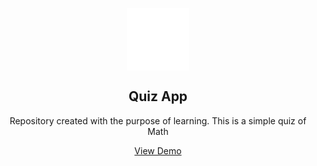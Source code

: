 <p align="center">
 <img width="100px" src="questionnaire.png" align="center" alt="GitHub Readme Stats" />
 <h2 align="center">Quiz App</h2>
 <p align="center">
Repository created with the purpose of learning. This is a simple quiz of Math</p>

  <p align="center">
    <a href="https://simple-quiz-app-math.netlify.app" target="_blank">View Demo</a>
  </p>
</p>

